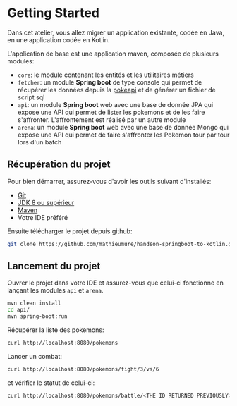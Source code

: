 # Getting Started

Dans cet atelier, vous allez migrer un application existante, codée en Java, en une application codée en Kotlin.

L'application de base est une application maven, composée de plusieurs modules:

- `core`: le module contenant les entités et les utilitaires métiers
- `fetcher`: un module **Spring boot** de type console qui permet de récupérer les données depuis la [pokeapi](https://pokeapi.co/) et de générer un fichier de script sql
- `api`: un module **Spring boot** web avec une base de donnée JPA qui expose une API qui permet de lister les pokemons et de les faire s'affronter. L'affrontement est réalisé par un autre module
- `arena`: un module **Spring boot** web avec une base de donnée Mongo qui expose une API qui permet de faire s'affronter les Pokemon tour par tour lors d'un batch


## Récupération du projet

Pour bien démarrer, assurez-vous d'avoir les outils suivant d'installés:

- [Git](https://git-scm.com/)
- [JDK 8 ou supérieur](https://www.java.com/fr/download/)
- [Maven](https://maven.apache.org/download.cgi)
- Votre IDE préféré


Ensuite télécharger le projet depuis github:

```bash
git clone https://github.com/mathieumure/handson-springboot-to-kotlin.git
```

## Lancement du projet

Ouvrer le projet dans votre IDE et assurez-vous que celui-ci fonctionne en lançant les modules `api` et `arena`.

```bash
mvn clean install
cd api/
mvn spring-boot:run
```

Récupérer la liste des pokemons:

```bash
curl http://localhost:8080/pokemons
```

Lancer un combat:

```bash
curl http://localhost:8080/pokemons/fight/3/vs/6
```

et vérifier le statut de celui-ci:

```bash
curl http://localhost:8080/pokemons/battle/<THE ID RETURNED PREVIOUSLY>
```